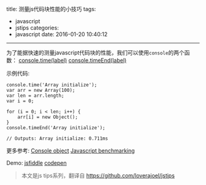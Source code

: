 title: 测量js代码块性能的小技巧
tags:
  - javascript
  - jstips
categories:
  - javascript
date: 2016-01-20 10:40:12
---

为了能据快速的测量javascript代码块的性能，我们可以使用`console`的两个函数：
[console.time(label)](https://developer.chrome.com/devtools/docs/console-api#consoletimelabel)
[console.timeEnd(label)](https://developer.chrome.com/devtools/docs/console-api#consoletimeendlabel)

<!-- more --> 

示例代码:
```
console.time('Array initialize');
var arr = new Array(100);
var len = arr.length;
var i = 0;

for (i = 0; i < len; i++) {
    arr[i] = new Object();
}
console.timeEnd('Array initialize');

// Outputs: Array initialize: 0.711ms
```

更多参考: [Console object](https://github.com/DeveloperToolsWG/console-object) [Javascript benchmarking](https://mathiasbynens.be/notes/javascript-benchmarking)

Demo: [jsfiddle](https://jsfiddle.net/meottb62/) [codepen](http://codepen.io/anon/pen/JGJPoa)

>本文是js tips系列，翻译自 https://github.com/loverajoel/jstips

